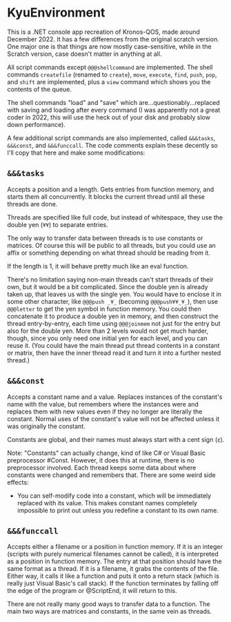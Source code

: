 # KyuEnvironment
This is a .NET console app recreation of Kronos-QOS, made around December 2022.
It has a few differences from the original scratch version. One major one is that things are now mostly case-sensitive, 
while in the Scratch version, case doesn't matter in anything at all.

All script commands except `@@@shellcommand` are implemented. The shell commands `createfile` (renamed to `create`), `move`, `execute`, `find`, `push`, `pop`, and `shift` are implemented, plus a `view` command which shows you the contents of the queue.

The shell commands "load" and "save" which are...questionably...replaced with
saving and loading after every command (I was apparently not a great coder in 2022, this will use the heck out of your disk and probably slow down performance).

A few additional script commands are also implemented, called `&&&tasks`, `&&&const`, and `&&&funccall`.
The code comments explain these decently so I'll copy that here and make some modifications:
## `&&&tasks`
Accepts a position and a length.
Gets entries from function memory, and starts them all concurrently.
It blocks the current thread until all these threads are done.

Threads are specified like full code, but instead of whitespace, they
use the double yen (`¥¥`) to separate entries.

The only way to transfer data between threads is to use constants or matrices.
Of course this will be public to all threads, but you could use an affix or something
depending on what thread should be reading from it.

If the length is 1, it will behave pretty much like an eval function.

There's no limitation saying non-main threads can't start threads of their own,
but it would be a bit complicated. Since the double yen is already taken up,
that leaves us with the single yen. You would have to enclose it in some other character,
like `@@@push _¥_` (becoming `@@@push¥¥_¥_`), then use `@@@letter` to get the yen symbol in function memory.
You could then concatenate it to produce a double yen in memory, and then construct the thread
entry-by-entry, each time using `@@@joinmem` not just for the entry but also for the double yen.
More than 2 levels would not get much harder, though, since you only need one initial yen for
each level, and you can reuse it.
(You could have the main thread put thread contents in a constant or matrix, then have the inner thread
read it and turn it into a further nested thread.)

## `&&&const`

Accepts a constant name and a value.
Replaces instances of the constant's name with the value, but remembers where the instances were and replaces them with new values
even if they no longer are literally the constant.
Normal uses of the constant's value will not be affected unless it was originally the constant.

Constants are global, and their names must always start with a cent sign (`¢`).

Note: "Constants" can actually change, kind of like C# or Visual Basic preprocessor #Const.
However, it does this at runtime, there is no preprocessor involved.
Each thread keeps some data about where constants were changed and remembers that.
There are some weird side effects:
- You can self-modify code into a constant, which will be immediately replaced with its value.
  This makes constant names completely impossible to print out unless you redefine a constant to its own name.

## `&&&funccall`

Accepts either a filename or a position in function memory.
If it is an integer (scripts with purely numerical filenames cannot be called),
it is interpreted as a position in function memory.
The entry at that position should have the same format as a thread.
If it is a filename, it grabs the contents of the file.
Either way, it calls it like a function and puts it onto a return stack
(which is really just Visual Basic's call stack).
If the function terminates by falling off the edge of the program or @ScriptEnd,
it will return to this.

There are not really many good ways to transfer data to a function.
The main two ways are matrices and constants, in the same vein as threads.
